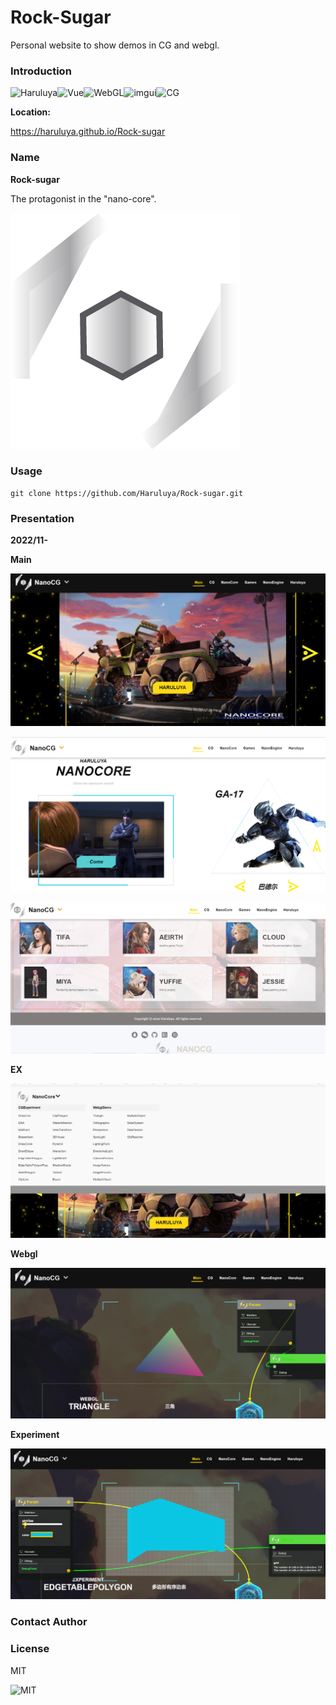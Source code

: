 # Rock-Sugar
Personal website to show demos in CG and webgl.

### Introduction 

![Haruluya](https://img.shields.io/badge/X-Haruluya-brightgreen)![Vue](https://img.shields.io/badge/3-Vue-blue)![WebGL](https://img.shields.io/badge/3-WebGL-red)![imgui](https://img.shields.io/badge/ES5-javascript-yellow)![CG](https://img.shields.io/badge/X-CG-yellow)

**Location:**

https://haruluya.github.io/Rock-sugar

### Name

**Rock-sugar**

The protagonist in the "nano-core".

![NANOCORE](./Document/Images/Logo.png)



### Usage

```shell
git clone https://github.com/Haruluya/Rock-sugar.git
```

### Presentation

**2022/11-**

**Main**

![image-20221103201104207](./Document/Images/image-20221103201104207.png)



![image-20221103201249139](./Document/Images/image-20221103201249139.png)



![image-20221103201305567](./Document/Images/image-20221103201305567.png)

**EX**

![image-20221103201207040](./Document/Images/image-20221103201207040.png)



**Webgl**

![image-20221103201337872](./Document/Images/image-20221103201337872.png)

**Experiment**

![image-20221103201409904](./Document/Images/image-20221103201409904.png)



### Contact Author 

### License

MIT

![MIT](https://img.shields.io/badge/License-MIT-red)


